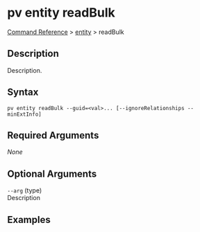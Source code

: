 # pv entity readBulk
[Command Reference](../../../README.md#command-reference) > [entity](./main.md) > readBulk

## Description
Description.

## Syntax
```
pv entity readBulk --guid=<val>... [--ignoreRelationships --minExtInfo]
```

## Required Arguments
*None*

## Optional Arguments
`--arg` (type)  
Description

## Examples
```powershell

```